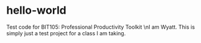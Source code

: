 # hello-world
Test code for BIT105: Professional Productivity Toolkit
\nI am Wyatt. This is simply just a test project for a class I am taking.
